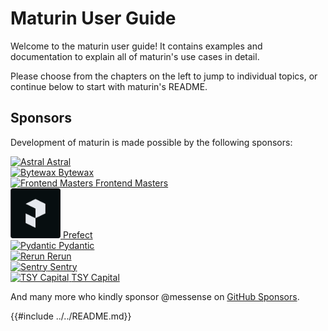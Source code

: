 # Maturin User Guide

Welcome to the maturin user guide! It contains examples and documentation to explain all of maturin's use cases in detail.

Please choose from the chapters on the left to jump to individual topics, or continue below to start with maturin's README.

## Sponsors

Development of maturin is made possible by the following sponsors:

<div class="sponsors">
  <div>
    <a rel="sponsored" target="_blank" href="https://astral.sh">
      <img src="./assets/sponsors/astral.png" alt="Astral" width="80" height="80" />
      <span>Astral</span>
    </a>
  </div>
  <div>
    <a rel="sponsored" target="_blank" href="http://bytewax.io">
      <img src="./assets/sponsors/bytewax.png" alt="Bytewax" width="80" height="80" />
      <span>Bytewax</span>
    </a>
  </div>
  <div>
    <a rel="sponsored" target="_blank" href="https://frontendmasters.com">
      <img src="./assets/sponsors/frontend-masters.png" alt="Frontend Masters" width="80" height="80" />
      <span>Frontend Masters</span>
    </a>
  </div>
  <div>
    <a rel="sponsored" target="_blank" href="https://www.prefect.io">
      <img src="./assets/sponsors/prefect.png" alt="Prefect" width="80" height="80" />
      <span>Prefect</span>
    </a>
  </div>
  <div>
    <a rel="sponsored" target="_blank" href="https://pydantic.dev">
      <img src="./assets/sponsors/pydantic.png" alt="Pydantic" width="80" height="80" />
      <span>Pydantic</span>
    </a>
  </div>
  <div>
    <a rel="sponsored" target="_blank" href="https://www.rerun.io">
      <img src="./assets/sponsors/rerun.png" alt="Rerun" width="80" height="80" />
      <span>Rerun</span>
    </a>
  </div>
  <div>
    <a rel="sponsored" target="_blank" href="http://sentry.io">
      <img src="./assets/sponsors/sentry.png" alt="Sentry" width="80" height="80" />
      <span>Sentry</span>
    </a>
  </div>
  <div>
    <a rel="sponsored" target="_blank" href="https://tsycapital.com">
      <img src="./assets/sponsors/tsy-capital.png" alt="TSY Capital" width="80" height="80" />
      <span>TSY Capital</span>
    </a>
  </div>
</div>

And many more who kindly sponsor @messense on [GitHub Sponsors](https://github.com/sponsors/messense#sponsors).

{{#include ../../README.md}}

